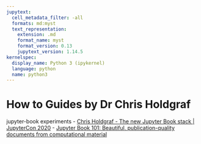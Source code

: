 ```yaml
---
jupytext:
  cell_metadata_filter: -all
  formats: md:myst
  text_representation:
    extension: .md
    format_name: myst
    format_version: 0.13
    jupytext_version: 1.14.5
kernelspec:
  display_name: Python 3 (ipykernel)
  language: python
  name: python3
---
```


# How to Guides by Dr Chris Holdgraf

jupyter-book experiments
    - [Chris Holdgraf - The new Jupyter Book stack | JupyterCon 2020](https://youtu.be/2Z7wDaYt53Y)
    - [Jupyter Book 101: Beautiful, publication-quality documents from computational material](https://youtu.be/lZ2FHTkyaMU)